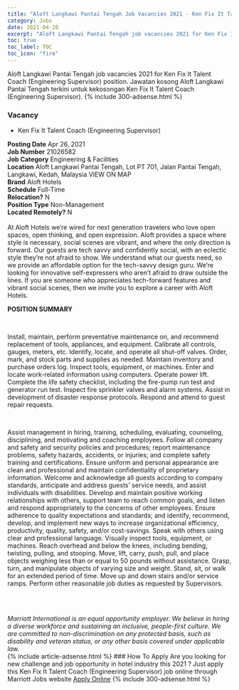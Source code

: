 ```yaml
---
title: "Aloft Langkawi Pantai Tengah Job Vacancies 2021 - Ken Fix It Talent Coach (Engineering Supervisor)" 
category: Jobs 
date: 2021-04-28 
excerpt: "Aloft Langkawi Pantai Tengah job vacancies 2021 for Ken Fix It Talent Coach (Engineering Supervisor) position. Jawatan kosong Aloft Langkawi Pantai Tengah terkini untuk kekosongan Ken Fix It Talent Coach (Engineering Supervisor)." 
toc: true 
toc_label: TOC 
toc_icon: "fire" 
--- 
```


Aloft Langkawi Pantai Tengah job vacancies 2021 for Ken Fix It Talent Coach (Engineering Supervisor) position. Jawatan kosong Aloft Langkawi Pantai Tengah terkini untuk kekosongan Ken Fix It Talent Coach (Engineering Supervisor). 
{% include 300-adsense.html %} 
### Vacancy 
- Ken Fix It Talent Coach (Engineering Supervisor) 
<div><div><b>Posting Date</b> Apr 26, 2021<br><b>Job Number</b> 21026582<br><b>Job Category</b> Engineering &amp; Facilities<br><b>Location</b> Aloft Langkawi Pantai Tengah, Lot PT 701, Jalan Pantai Tengah, Langkawi, Kedah, Malaysia VIEW ON MAP<br><b>Brand</b> Aloft Hotels<br><b>Schedule</b> Full-Time<br><b>Relocation?</b> N<br><b>Position Type</b> Non-Management<br><b>Located Remotely?</b> N<br><br>At Aloft Hotels we&#8217;re wired for next generation travelers who love open spaces, open thinking, and open expression. Aloft provides a space where style is necessary, social scenes are vibrant, and where the only direction is forward. Our guests are tech savvy and confidently social, with an eclectic style they&#8217;re not afraid to show. We understand what our guests need, so we provide an affordable option for the tech-savvy design guru. We&#8217;re looking for innovative self-expressers who aren&#8217;t afraid to draw outside the lines. If you are someone who appreciates tech-forward features and vibrant social scenes, then we invite you to explore a career with Aloft Hotels.<br></div><div> <p><strong>POSITION SUMMARY</strong></p> <p>&#160;</p> <p>Install, maintain, perform preventative maintenance on, and recommend replacement of tools, appliances, and equipment. Calibrate all controls, gauges, meters, etc. Identify, locate, and operate all shut-off valves. Order, mark, and stock parts and supplies as needed. Maintain inventory and purchase orders log. Inspect tools, equipment, or machines. Enter and locate work-related information using computers. Operate power lift. Complete the life safety checklist, including the fire-pump run test and generator run test. Inspect fire sprinkler valves and alarm systems. Assist in development of disaster response protocols. Respond and attend to guest repair requests.</p> <p>&#160;</p> <p>Assist management in hiring, training, scheduling, evaluating, counseling, disciplining, and motivating and coaching employees. Follow all company and safety and security policies and procedures; report maintenance problems, safety hazards, accidents, or injuries; and complete safety training and certifications. Ensure uniform and personal appearance are clean and professional and maintain confidentiality of proprietary information. Welcome and acknowledge all guests according to company standards, anticipate and address guests&#8217; service needs, and assist individuals with disabilities. Develop and maintain positive working relationships with others, support team to reach common goals, and listen and respond appropriately to the concerns of other employees. Ensure adherence to quality expectations and standards; and identify, recommend, develop, and implement new ways to increase organizational efficiency, productivity, quality, safety, and/or cost-savings. Speak with others using clear and professional language. Visually inspect tools, equipment, or machines. Reach overhead and below the knees, including bending, twisting, pulling, and stooping. Move, lift, carry, push, pull, and place objects weighing less than or equal to 50 pounds without assistance. Grasp, turn, and manipulate objects of varying size and weight. Stand, sit, or walk for an extended period of time. Move up and down stairs and/or service ramps. Perform other reasonable job duties as requested by Supervisors.</p> <p>&#160;</p> </div> <div> &#160;</div> <em>Marriott International is an equal opportunity employer.&#160;We believe in hiring a diverse workforce and sustaining an inclusive, people-first culture.&#160;We are committed to non-discrimination on&#160;any&#160;protected&#160;basis, such as disability and veteran status, or any other basis covered under applicable law.</em><br></div> 
{% include article-adsense.html %} 
### How To Apply 
Are you looking for new challenge and job opportunity in hotel industry this 2021 ?
Just apply this Ken Fix It Talent Coach (Engineering Supervisor) job online through Marriott Jobs website 
<a href="https://jobs.marriott.com/marriott/jobs/21026582?lang=en-us" class="btn btn--info" target="_blank" rel="nofollow noopenner">Apply Online</a> 
{% include 300-adsense.html %} 